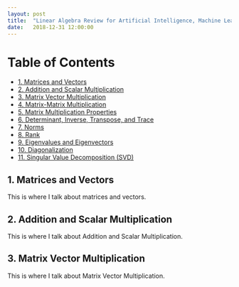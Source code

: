 ```yaml
---
layout: post
title:  "Linear Algebra Review for Artificial Intelligence, Machine Learning"
date:   2018-12-31 12:00:00
---
```


# Table of Contents
- [1. Matrices and Vectors](#1-matrices-and-vectors)
- [2. Addition and Scalar Multiplication](#2-addition-and-scalar-multiplication)
- [3. Matrix Vector Multiplication](#3-matrix-vector-multiplication)
- [4. Matrix-Matrix Multiplication](#4-matrix-matrix-multiplication)
- [5. Matrix Multiplication Properties]()
- [6. Determinant, Inverse, Transpose, and Trace]()
- [7. Norms]()
- [8. Rank]()
- [9. Eigenvalues and Eigenvectors]()
- [10. Diagonalization]()
- [11. Singular Value Decomposition (SVD)]()

## 1. Matrices and Vectors
This is where I talk about matrices and vectors.

## 2. Addition and Scalar Multiplication
This is where I talk about Addition and Scalar Multiplication.

## 3. Matrix Vector Multiplication
This is where I talk about Matrix Vector Multiplication.